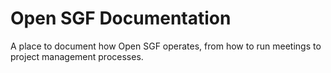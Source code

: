 # Open SGF Documentation

A place to document how Open SGF operates, from how to run meetings to project management processes.

